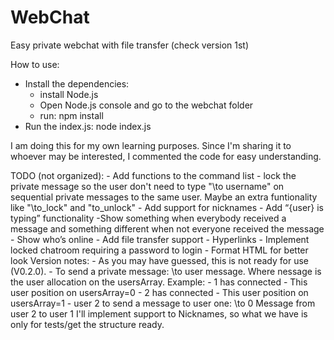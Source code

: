 # WebChat
Easy private webchat with file transfer (check version 1st)

How to use:
 - Install the dependencies:
    - install Node.js
    - Open Node.js console and go to the webchat folder
    - run: npm install
 - Run the index.js: node index.js

I am doing this for my own learning purposes. Since I'm sharing it to whoever may be interested, I commented the code for easy understanding.

TODO (not organized):
    - Add functions to the command list
    - lock the private message so the user don't need to type "\to username" on sequential
    private messages to the same user. Maybe an extra funtionality like "\to_lock" and
    "to_unlock"
    - Add support for nicknames
    - Add “{user} is typing” functionality
    -Show something when everybody received a message and something different when not
    everyone received the message
    - Show who’s online
    - Add file transfer support
    - Hyperlinks
    - Implement locked chatroom requiring a password to login
    - Format HTML for better look
Version notes:
    - As you may have guessed, this is not ready for use (V0.2.0).
    - To send a private message: \to user message. Where nessage is the user allocation
    on the usersArray. Example:
        - 1 has connected
        - This user position on usersArray=0
        - 2 has connected
        - This user position on usersArray=1
        - user 2 to send a message to user one: \to 0 Message from user 2 to user 1
    I'll implement support to Nicknames, so what we have is only for tests/get the structure ready.
